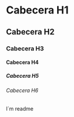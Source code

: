 # Cabecera H1
## Cabecera H2
### Cabecera H3
#### Cabecera H4
##### Cabecera H5
###### Cabecera H6
I´m readme